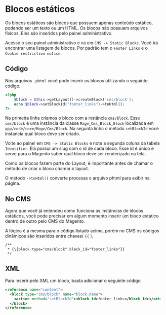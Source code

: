 # Blocos estáticos

Os blocos estáticos são blocos que possuem apenas conteúdo estático, podendo ser um texto ou um HTML.
Os blocos não possuem arquivos físicos. Eles são inseridos pelo painel administrativo.

Acesse o seu painel administrativo e vá em `CMS -> Static Blocks`.
Você irá encontrar uma listagem de blocos. Por padrão tem o `Footer Links` e o `Cookie restriction notice`.

## Código

Nos arquivos `.phtml` você pode inserir os blocos utilizando o seguinte código.

```php
<?php
    $block = $this->getLayout()->createBlock('cms/block');
    echo $block->setBlockId("footer_links")->toHtml();
?>
```

Na primeira linha criamos o bloco com a instância `cms/block`. Esse `cms/block` é uma instância da classe `Mage_Cms_Block_Block` localizada em `app/code/core/Mage/Cms/Block`.
Na segunta linha o método `setBlockId` você instancia qual bloco deve ser criado.

Volte ao painel em `CMS -> Static Blocks` e note a segunda coluna da tabela `Identifier`. Ela possui um slug com o id de cada bloco. Esse id é único e serve para o Magento saber qual bloco deve ser renderizado na tela.

Como os blocos fazem parte do Layout, é importante antes de chamar o método de criar o bloco chamar o layout.

O método `->toHtml()` converte processa o arquivo phtml para exibir na página.

## No CMS

Agora que você já entendeu como funciona as instâncias de blocos estáticos, você pode precisar em algum momento inserir um bloco estático dentro de outro pelo CMS do Magento.

A lógica é a mesma para o código listado acima, porém no CMS os códigos dinâmicos são inseridos entre chaves( `{{` ).

```
/**
 * {\{block type="cms/block" block_id="footer_links"}}
 */
 ```

 ## XML

 Para inserir pelo XML um bloco, basta adicionar o seguinte código

 ```xml
 <reference name="content">
   <block type="cms/block" name="block.name">
     <action method="setBlockId"><block_id>footer_links</block_id></action>
   </block>
 </reference>
 ```